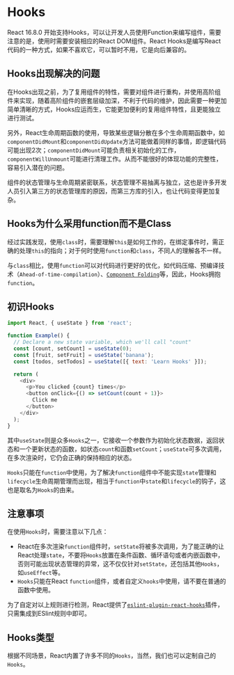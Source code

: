 # Hooks
React 16.8.0 开始支持Hooks，可以让开发人员使用Function来编写组件，需要注意的是，使用时需要安装相应的React DOM组件。React Hooks是编写React代码的一种方式，如果不喜欢它，可以暂时不用，它是向后兼容的。

## Hooks出现解决的问题
在Hooks出现之前，为了复用组件的特性，需要对组件进行重构，并使用高阶组件来实现，随着高阶组件的嵌套层级加深，不利于代码的维护，因此需要一种更加简单清晰的方式，Hooks应运而生，它能更加便利的复用组件特性，且更能独立进行测试。

另外，React生命周期函数的使用，导致某些逻辑分散在多个生命周期函数中，如`componentDidMount`和`componentDidUpdate`方法可能做着同样的事情，即逻辑代码可能出现2次；`componentDidMount`可能负责相关初始化的工作，`componentWillUnmount`可能进行清理工作。从而不能很好的体现功能的完整性，容易引入潜在的问题。

组件的状态管理与生命周期紧密联系，状态管理不易抽离与独立，这也是许多开发人员引入第三方的状态管理库的原因，而第三方库的引入，也让代码变得更加复杂。

## Hooks为什么采用function而不是Class
经过实践发现，使用`class`时，需要理解`this`是如何工作的，在绑定事件时，需正确的处理`this`的指向；对于何时使用`function`和`class`，不同人的理解各不一样。

与`class`相比，使用`function`可以对代码进行更好的优化，如代码压缩、预编译技术（`Ahead-of-time-compilation`）、[`Component Folding`](https://github.com/facebook/react/issues/7323)等，因此，Hooks拥抱`function`。

## 初识Hooks
```js
import React, { useState } from 'react';

function Example() {
  // Declare a new state variable, which we'll call "count"
  const [count, setCount] = useState(0);
  const [fruit, setFruit] = useState('banana');
  const [todos, setTodos] = useState([{ text: 'Learn Hooks' }]);

  return (
    <div>
      <p>You clicked {count} times</p>
      <button onClick={() => setCount(count + 1)}>
        Click me
      </button>
    </div>
  );
}
```
其中`useState`则是众多`Hooks`之一，它接收一个参数作为初始化状态数据，返回状态和一个更新状态的函数，如状态`count`和函数`setCount`；`useState`可多次调用，在多次渲染时，它仍会正确的保持相应的状态。

`Hooks`只能在`function`中使用，为了解决`function`组件中不能实现`state`管理和`lifecycle`生命周期管理而出现，相当于`function`中`state`和`lifecycle`的钩子，这也是取名为`Hooks`的由来。

## 注意事项
在使用`Hooks`时，需要注意以下几点：
* React在多次渲染`function`组件时，`setState`将被多次调用，为了能正确的让React处理`state`，不要将`Hooks`放置在条件函数、循环语句或者内嵌函数中，否则可能出现状态管理的异常，这不仅仅针对`setState`，还包括其他`Hooks`，如`useEffect`等。
* `Hooks`只能在React `function`组件，或者自定义`hooks`中使用，请不要在普通的函数中使用。

为了自定对以上规则进行检测，React提供了[`eslint-plugin-react-hooks`](https://www.npmjs.com/package/eslint-plugin-react-hooks)插件，只需集成到ESlint规则中即可。

## Hooks类型
根据不同场景，React内置了许多不同的`Hooks`，当然，我们也可以定制自己的`Hooks`。

